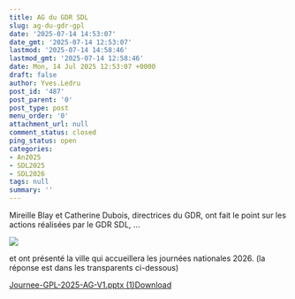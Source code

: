 ```yaml
---
title: AG du GDR SDL
slug: ag-du-gdr-gpl
date: '2025-07-14 14:53:07'
date_gmt: '2025-07-14 12:53:07'
lastmod: '2025-07-14 14:58:46'
lastmod_gmt: '2025-07-14 12:58:46'
date: Mon, 14 Jul 2025 12:53:07 +0000
draft: false
author: Yves.Ledru
post_id: '487'
post_parent: '0'
post_type: post
menu_order: '0'
attachment_url: null
comment_status: closed
ping_status: open
categories:
- An2025
- SDL2025
- SDL2026
tags: null
summary: ''
---
```


Mireille Blay et Catherine Dubois, directrices du GDR, ont fait le point sur les actions réalisées par le GDR SDL, ...

![](https://gdr-gpl.cnrs.fr/wp-content/uploads/2025/07/GPL25_AG1.jpg)

et ont présenté la ville qui accueillera les journées nationales 2026. (la réponse est dans les transparents ci-dessous)

[Journee-GPL-2025-AG-V1.pptx (1)](https://gdr-gpl.cnrs.fr/wp-content/uploads/2025/07/Journee-GPL-2025-AG-V1.pptx-1.pdf)[Download](https://gdr-gpl.cnrs.fr/wp-content/uploads/2025/07/Journee-GPL-2025-AG-V1.pptx-1.pdf)
